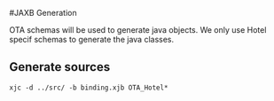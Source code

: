 #JAXB Generation

OTA schemas will be used to generate java objects.  We only use Hotel specif schemas to generate the java classes.

## Generate sources
```
xjc -d ../src/ -b binding.xjb OTA_Hotel*
```


